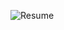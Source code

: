 ![Resume](https://github.com/kilaniBarhoom/kilaniBarhoom/assets/112987450/08e0c821-e288-491e-a506-d4c6c522f593)
